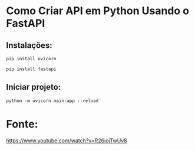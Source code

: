 # Como Criar API em Python Usando o FastAPI

## Instalações:
```pip install uvicorn```

```pip install fastapi```

## Iniciar projeto:
```python -m uvicorn main:app --reload```

# Fonte: 
https://www.youtube.com/watch?v=R26iojTwUv8